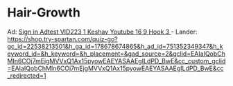 # Hair-Growth
Ad: [Sign in Adtest VID223 1 Keshav Youtube 16 9 Hook 3 ](https://youtu.be/tB5XuXOs3yw) - Lander: https://shop.try-spartan.com/quiz-go?gc_id=22538213501&h_ga_id=178678674865&h_ad_id=751352349347&h_keyword_id=&h_keyword=&h_placement=&gad_source=2&gclid=EAIaIQobChMIn6COj7mEjgMVVxQ1Ax15pyowEAEYASAAEgILdPD_BwE&cc_custom_gclid=EAIaIQobChMIn6COj7mEjgMVVxQ1Ax15pyowEAEYASAAEgILdPD_BwE&cc_redirected=1
